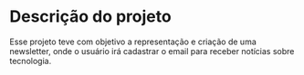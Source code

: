 # Descrição do projeto

Esse projeto teve com objetivo a representação e criação de uma newsletter, onde o usuário irá cadastrar o email para receber notícias sobre tecnologia.
